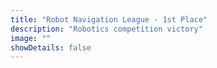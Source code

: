 ```yaml
---
title: "Robot Navigation League - 1st Place"
description: "Robotics competition victory"
image: ""
showDetails: false
---
```

